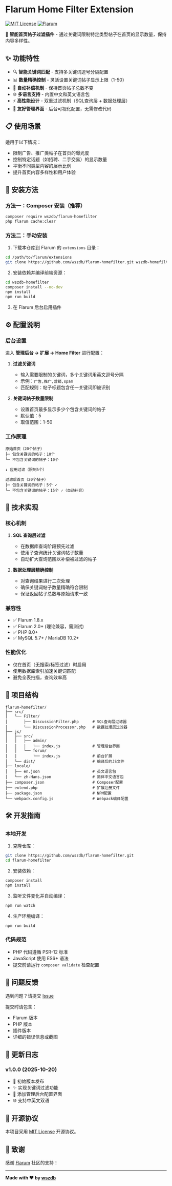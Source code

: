 # Flarum Home Filter Extension

[![MIT License](https://img.shields.io/badge/license-MIT-blue.svg)](LICENSE)
[![Flarum](https://img.shields.io/badge/flarum-^1.8.0-orange.svg)](https://flarum.org)

🎯 **智能首页帖子过滤插件** - 通过关键词限制特定类型帖子在首页的显示数量，保持内容多样性。

## ✨ 功能特性

- 🔍 **智能关键词匹配** - 支持多关键词逗号分隔配置
- 📊 **数量精确控制** - 灵活设置关键词帖子显示上限（1-50）
- 🔄 **自动补偿机制** - 保持首页帖子总数不变
- 🌐 **多语言支持** - 内置中文和英文语言包
- ⚡ **高性能设计** - 双重过滤机制（SQL查询层 + 数据处理层）
- 🎨 **友好管理界面** - 后台可视化配置，无需修改代码

## 📋 使用场景

适用于以下情况：
- 限制广告、推广类帖子在首页的曝光度
- 控制特定话题（如招聘、二手交易）的显示数量
- 平衡不同类型内容的展示比例
- 提升首页内容多样性和用户体验

## 🚀 安装方法

### 方法一：Composer 安装（推荐）

```bash
composer require wszdb/flarum-homefilter
php flarum cache:clear
```

### 方法二：手动安装

1. 下载本仓库到 Flarum 的 `extensions` 目录：
```bash
cd /path/to/flarum/extensions
git clone https://github.com/wszdb/flarum-homefilter.git wszdb-homefilter
```

2. 安装依赖并编译前端资源：
```bash
cd wszdb-homefilter
composer install --no-dev
npm install
npm run build
```

3. 在 Flarum 后台启用插件

## ⚙️ 配置说明

### 后台设置

进入 **管理后台 → 扩展 → Home Filter** 进行配置：

1. **过滤关键词**
   - 输入需要限制的关键词，多个关键词用英文逗号分隔
   - 示例：`广告,推广,营销,spam`
   - 匹配规则：帖子标题包含任一关键词即被识别

2. **关键词帖子数量限制**
   - 设置首页最多显示多少个包含关键词的帖子
   - 默认值：5
   - 取值范围：1-50

### 工作原理

```
原始首页（20个帖子）
├─ 包含关键词的帖子：10个
└─ 不包含关键词的帖子：10个

↓ 应用过滤（限制5个）

过滤后首页（20个帖子）
├─ 包含关键词的帖子：5个 ✓
└─ 不包含关键词的帖子：15个 ✓（自动补充）
```

## 🔧 技术实现

### 核心机制

1. **SQL 查询层过滤**
   - 在数据库查询阶段预先过滤
   - 使用子查询统计关键词帖子数量
   - 自动扩大查询范围以补偿被过滤的帖子

2. **数据处理层精确控制**
   - 对查询结果进行二次处理
   - 确保关键词帖子数量精确符合限制
   - 保证返回帖子总数与原始请求一致

### 兼容性

- ✅ Flarum 1.8.x
- ✅ Flarum 2.0+ (理论兼容，需测试)
- ✅ PHP 8.0+
- ✅ MySQL 5.7+ / MariaDB 10.2+

### 性能优化

- 仅在首页（无搜索/标签过滤）时启用
- 使用数据库索引加速关键词匹配
- 避免全表扫描，查询效率高

## 📁 项目结构

```
flarum-homefilter/
├── src/
│   └── Filter/
│       ├── DiscussionFilter.php      # SQL查询层过滤器
│       └── DiscussionProcessor.php   # 数据处理层过滤器
├── js/
│   ├── src/
│   │   ├── admin/
│   │   │   └── index.js              # 管理后台界面
│   │   └── forum/
│   │       └── index.js              # 前台扩展
│   └── dist/                         # 编译后的JS文件
├── locale/
│   ├── en.json                       # 英文语言包
│   └── zh-Hans.json                  # 简体中文语言包
├── composer.json                     # Composer配置
├── extend.php                        # 扩展注册文件
├── package.json                      # NPM配置
└── webpack.config.js                 # Webpack编译配置
```

## 🛠️ 开发指南

### 本地开发

1. 克隆仓库：
```bash
git clone https://github.com/wszdb/flarum-homefilter.git
cd flarum-homefilter
```

2. 安装依赖：
```bash
composer install
npm install
```

3. 监听文件变化并自动编译：
```bash
npm run watch
```

4. 生产环境编译：
```bash
npm run build
```

### 代码规范

- PHP 代码遵循 PSR-12 标准
- JavaScript 使用 ES6+ 语法
- 提交前请运行 `composer validate` 检查配置

## 🐛 问题反馈

遇到问题？请提交 [Issue](https://github.com/wszdb/flarum-homefilter/issues)

提交时请包含：
- Flarum 版本
- PHP 版本
- 插件版本
- 详细的错误信息或截图

## 📝 更新日志

### v1.0.0 (2025-10-20)

- 🎉 初始版本发布
- ✨ 实现关键词过滤功能
- 🎨 添加管理后台配置界面
- 🌐 支持中英文双语

## 📄 开源协议

本项目采用 [MIT License](LICENSE) 开源协议。

## 🙏 致谢

感谢 [Flarum](https://flarum.org) 社区的支持！

---

**Made with ❤️ by [wszdb](https://github.com/wszdb)**
